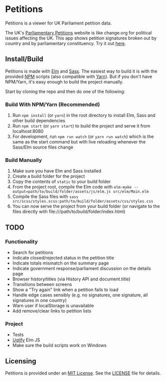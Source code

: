 # Petitions

Petitions is a viewer for UK Parliament petition data.

The UK's [Parliamentary Petitions](https://petition.parliament.uk/) website is like change.org for political issues affecting the UK. This app shows petition signatures broken out by country and by parliamentary constituency. Try it out [here](http://petitions.deepilla.com).

## Install/Build

Petitions is made with [Elm](http://elm-lang.org/) and [Sass](http://sass-lang.com/). The easiest way to build it is with the provided [NPM](https://www.npmjs.com/) scripts (also compatible with [Yarn](https://yarnpkg.com/)). But if you don't have NPM/Yarn, it's easy enough to build the project manually.

Start by cloning the repo and then do one of the following:

### Build With NPM/Yarn (Recommended)

1. Run `npm install` (or `yarn`) in the root directory to install Elm, Sass and other build dependencies
2. Run `npm start` (or `yarn start`) to build the project and serve it from localhost:8080
3. For development, run `npm run watch` (or `yarn run watch`) which is the same as the start command but with live reloading whenever the Sass/Elm source files change

### Build Manually

1. Make sure you have Elm and Sass installed
2. Create a build folder for the project
3. Copy the contents of `static` to your build folder
4. From the project root, compile the Elm code with `elm-make --output=path/to/build/folder/assets/js/elm.js src/elm/Main.elm`
5. Compile the Sass files with `sass src/scss/styles.scss:path/to/build/folder/assets/css/styles.css`
6. You can now serve the project from your build folder (or navigate to the files directly with file:///path/to/build/folder/index.html)

## TODO

### Functionality

- Search for petitions
- Indicate closed/rejected status in the petition title
- Indicate totals mismatch on the summary page
- Indicate government response/parliament discussion on the details page
- Browser history/titles (via History API and document.title)
- Transitions between screens
- Show a "Try again" link when a petition fails to load
- Handle edge cases sensibly (e.g. no signatures, one signature, all signatures in one country)
- Warn user if localStorage is unavailable
- Add remove/clear links to petition lists

### Project

- Tests
- [Uglify](https://www.npmjs.com/package/uglify-js) Elm JS
- Make sure the build scripts work on Windows

## Licensing

Petitions is provided under an [MIT License](http://choosealicense.com/licenses/mit/). See the [LICENSE](LICENSE) file for details.
